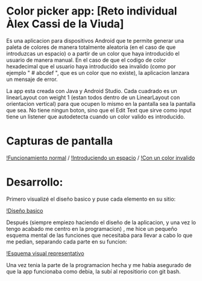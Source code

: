 <h1>Color picker app: [Reto individual Àlex Cassi de la Viuda]</h1>

Es una aplicacion para dispositivos Android que te permite generar una paleta de colores de manera totalmente aleatoria (en el caso de que introduzcas un espacio) o a partir
de un color que haya introducido el usuario de manera manual. En el caso de que el codigo de color hexadecimal que el usuario haya introducido sea invalido (como por ejemplo
" # abcdef ", que es un color que no existe), la aplicacion lanzara un mensaje de error.

La app esta creada con Java y Android Studio. Cada cuadrado es un linearLayout con weight 1 (estan todos dentro de un LinearLayout con orientacion vertical) para que ocupen 
lo mismo en la pantalla sea la pantalla que sea. No tiene ningun boton, sino que el Edit Text que sirve como input tiene un listener que autodetecta cuando un color valido es
introducido.

<h1>Capturas de pantalla</h1>

[!Funcionamiento normal](func_normal.jpg) /
[!Introduciendo un espacio](espacio.jpg) /
[!Con un color invalido](color_invalido.jpg)

<h1>Desarrollo:</h1>

Primero visualizé el diseño basico y puse cada elemento en su sitio:

[!Diseño basico](diseno.jpg)

Después (siempre empiezo haciendo el diseño de la aplicacion, y una vez lo tengo acabado me centro en la programacion) , me hice un pequeño esquema mental de las funciones 
que necesitaba para llevar a cabo lo que me pedian, separando cada parte en su funcion:

[!Esquema visual representativo](esquema.jpg)

Una vez tenia la parte de la programacion hecha y me habia asegurado de que la app funcionaba como debia, la subí al repositiorio con git bash.

